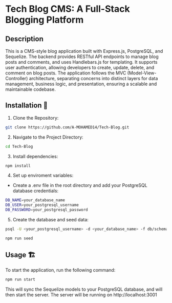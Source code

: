 # Tech Blog CMS: A Full-Stack Blogging Platform

## Description

This is a CMS-style blog application built with Express.js, PostgreSQL, and Sequelize. The backend provides RESTful API endpoints to manage blog posts and comments, and uses Handlebars.js for templating. It supports user authentication, allowing developers to create, update, delete, and comment on blog posts. The application follows the MVC (Model-View-Controller) architecture, separating concerns into distinct layers for data management, business logic, and presentation, ensuring a scalable and maintainable codebase.

## Installation 🚀

1. Clone the Repository:

```sh
git clone https://github.com/A-MOHAMED14/Tech-Blog.git
```

2. Navigate to the Project Directory:

```sh
cd Tech-Blog
```

3. Install dependencies:

```sh
npm install
```

4. Set up enviroment variables:

- Create a .env file in the root directory and add your PostgreSQL database credentials:

```sh
DB_NAME=your_database_name
DB_USER=your_postgresql_username
DB_PASSWORD=your_postgresql_password
```

5. Create the database and seed data:

```sh
psql -U <your_postgresql_username> -d <your_database_name> -f db/schema.sql

npm run seed
```

## Usage 🏗️

To start the application, run the following command:

```sh
npm run start
```

This will sync the Sequelize models to your PostgreSQL database, and will then start the server. The server will be running on http://localhost:3001
